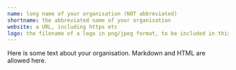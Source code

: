 ```yaml
---
name: long name of your organisation (NOT abbreviated)
shortname: the abbreviated name of your organisation
website: a URL, including https etc
logo: the filename of a logo in png/jpeg format, to be included in this directory
---
```


Here is some text about your organisation. Markdown and HTML are allowed here.
